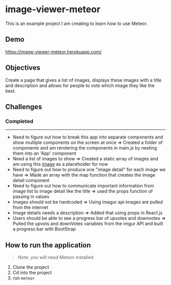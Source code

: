 # image-viewer-meteor

This is an example project I am creating to learn how to use Meteor.

## Demo
https://image-viewer-meteor.herokuapp.com/

## Objectives

Create a page that gives a list of images, displays these images with a title and description and allows for people to vote which image they like the best.

## Challenges

### Completed

--------------------------------------------------------------------------------

- Need to figure out how to break this app into separate components and show multiple components on the screen at once => Created a folder of components and am rendering the components in main.js by nesting them into an 'App' component
- Need a list of images to show => Created a static array of images and am using this [image](http://dummyimage.com/600x400) as a placeholder for now
- Need to figure out how to produce one "image detail" for each image we have => Made an array with the map function that creates the image detail component
- Need to figure out how to communicate important information from image list to image detail like the title => used the props function of passing in values
- Images should not be hardcoded => Using imagur api images are pulled from the internet
- Image details needs a description => Added that using props in React.js
- Users should be able to see a progress bar of upvotes and downvotes => Pulled the upvots and downVotes variables from the imgur API and built a progress bar with BootStrap

## How to run the application

> Note: you will need Meteor installed

1. Clone the project
2. Cd into the project
3. run `meteor`
